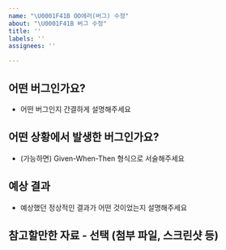 ```yaml
---
name: "\U0001F41B OO에러(버그) 수정"
about: "\U0001F41B 버그 수정"
title: ''
labels: ''
assignees: ''

---
```


## 어떤 버그인가요?

- 어떤 버그인지 간결하게 설명해주세요

## 어떤 상황에서 발생한 버그인가요?

- (가능하면) Given-When-Then 형식으로 서술해주세요

## 예상 결과

- 예상했던 정상적인 결과가 어떤 것이었는지 설명해주세요

## 참고할만한 자료 - 선택 (첨부 파일, 스크린샷 등)
